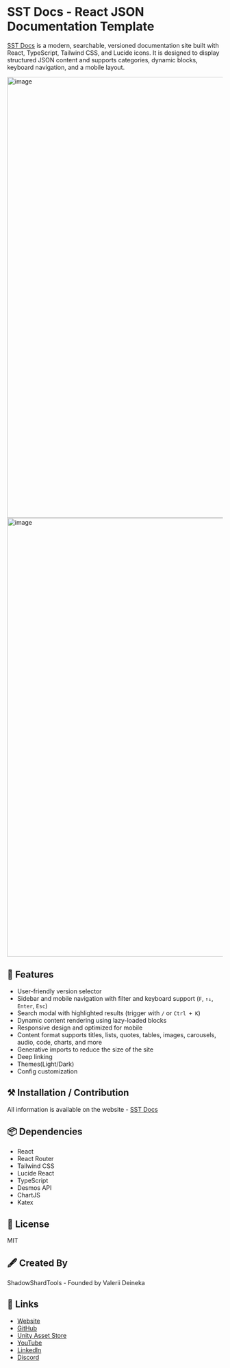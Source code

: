 # SST Docs - React JSON Documentation Template

[SST Docs](https://shadowshardtools.github.io/SST-Docs/) is a modern, searchable, versioned documentation site built with React, TypeScript, Tailwind CSS, and Lucide icons. It is designed to display structured JSON content and supports categories, dynamic blocks, keyboard navigation, and a mobile layout.

<img width="1648" height="1030" alt="image" src="https://github.com/user-attachments/assets/aa06a602-4333-46d1-be1f-a15eddcaeb7e" />
<img width="1649" height="1025" alt="image" src="https://github.com/user-attachments/assets/f002795b-dab4-4b6c-9b26-5e468b5394e0" />

## 🚀 Features
- User-friendly version selector
- Sidebar and mobile navigation with filter and keyboard support (`F`, `↑↓`, `Enter`, `Esc`)
- Search modal with highlighted results (trigger with `/` or `Ctrl + K`)
- Dynamic content rendering using lazy-loaded blocks
- Responsive design and optimized for mobile
- Content format supports titles, lists, quotes, tables, images, carousels, audio, code, charts, and more
- Generative imports to reduce the size of the site
- Deep linking
- Themes(Light/Dark)
- Config customization

## ⚒️ Installation / Contribution
All information is available on the website - [SST Docs](https://shadowshardtools.github.io/SST-Docs/)

## 📦 Dependencies
- React
- React Router
- Tailwind CSS
- Lucide React
- TypeScript
- Desmos API
- ChartJS
- Katex

## 📄 License
MIT

## 🖋️ Created By
ShadowShardTools - Founded by Valerii Deineka

## 🔗 Links

- [Website](https://shadowshardtools.github.io)
- [GitHub](https://github.com/ShadowShardTools)
- [Unity Asset Store](https://assetstore.unity.com/publishers/46006)
- [YouTube](https://www.youtube.com/@shadowshardtools)
- [LinkedIn](https://www.linkedin.com/company/shadowshardtools)
- [Discord](https://discord.gg/QyQACA5YvA)
